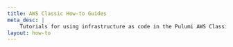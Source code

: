 ```yaml
---
title: AWS Classic How-to Guides
meta_desc: |
    Tutorials for using infrastructure as code in the Pulumi AWS Classic package
layout: how-to
---
```

